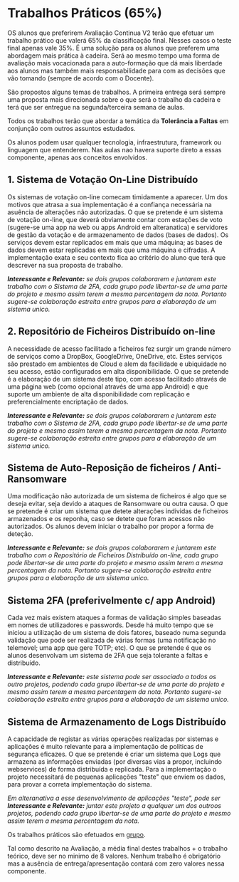 # Trabalhos Práticos (65%)

OS alunos que preferirem Avaliação Continua V2 terão que efetuar um trabalho prático que valerá 65% da classificação final. Nesses casos o teste final apenas vale 35%.
É uma solução para os alunos que preferem uma abordagem mais prática à cadeira. Será ao mesmo tempo uma forma de avaliação mais vocacionada para a auto-formação que dá mais liberdade aos alunos mas também mais responsabilidade para com as decisões que vão tomando (sempre de acordo com o Docente).

São propostos alguns temas de trabalhos. A primeira entrega será sempre uma proposta mais direcionada sobre o que será o trabalho da cadeira e terá que ser entregue na segunda/terceira semana de aulas.

Todos os trabalhos terão que abordar a temática da **Tolerância a Faltas** em conjunção com outros assuntos estudados.

Os alunos podem usar qualquer tecnologia, infraestrutura, framework ou linguagem que entenderem. Nas aulas nao havera suporte direto a essas componente, apenas aos conceitos envolvidos.

## 1. Sistema de Votação On-Line Distribuído

Os sistemas de votação on-line comecam timidamente a aparecer. Um dos motivos que atrasa a sua implementação é a confiança necessária na asuência de alterações não autorizadas.
O que se pretende é um sistema de votação on-line, que deverá obviamente contar com estações de voto (sugere-se uma app na web ou apps Android em alteranatica) e servidores de gestão da votação e de armazenamento de dados (bases de dados). Os serviços devem estar replicados em mais que uma máquina; as bases de dados devem estar replicadas em mais que uma máquina e cifradas.
A implementação exata e seu contexto fica ao critério do aluno que terá que descrever na sua proposta de trabalho.

***Interessante e Relevante:*** *se dois grupos colaborarem e juntarem este trabalho com o Sistema de 2FA, cada grupo pode libertar-se de uma parte do projeto e mesmo assim terem a mesma percentagem da nota. Portanto sugere-se colaboração estreita entre grupos para a elaboração de um sistema unico.*

## 2. Repositório de Ficheiros Distribuído on-line

A necessidade de acesso facilitado a ficheiros fez surgir um grande número de serviços como a DropBox, GoogleDrive, OneDrive, etc.
Estes serviços são prestado em ambientes de Cloud e alem da facilidade e ubiquidade no seu acesso, estão configurados em alta disponibilidade.
O que se pretende é a elaboração de um sistema deste tipo, com acesso facilitado através de uma página web (como opcional através de uma app Android) e que suporte um ambiente de alta disponibilidade com replicação e preferencialmente encriptação de dados.

***Interessante e Relevante:*** *se dois grupos colaborarem e juntarem este trabalho com o Sistema de 2FA, cada grupo pode libertar-se de uma parte do projeto e mesmo assim terem a mesma percentagem da nota. Portanto sugere-se colaboração estreita entre grupos para a elaboração de um sistema unico.*

## Sistema de Auto-Reposição de ficheiros / Anti-Ransomware

Uma modificação não autorizada de um sistema de ficheiros é algo que se deseja evitar, seja devido a ataques de Ransomware ou outra causa.
O que se pretende é criar um sistema que detete alterações individas de ficheiros armazenados e os reponha, caso se detete que foram acessos não autorizados. Os alunos devem iniciar o trabalho por propor a forma de deteção.

***Interessante e Relevante:*** *se dois grupos colaborarem e juntarem este trabalho com o Repositório de Ficheiros Distribuído on-line, cada grupo pode libertar-se de uma parte do projeto e mesmo assim terem a mesma percentagem da nota. Portanto sugere-se colaboração estreita entre grupos para a elaboração de um sistema unico.*

## Sistema 2FA (preferivelmente c/ app Android)

Cada vez mais existem ataques a formas de validação simples baseadas em nomes de utilizadores e passwords. Desde há muito tempo que se iniciou a utilização de um sistema de dois fatores, baseado numa segunda validação que pode ser realizada de várias formas (uma notificação no telemovel; uma app que gere TOTP; etc).
O que se pretende é que os alunos desenvolvam um sistema de 2FA que seja tolerante a faltas e distribuído.

***Interessante e Relevante:*** *este sistema pode ser associado a todos os outro projetos, podendo cada grupo libertar-se de uma parte do projeto e mesmo assim terem a mesma percentagem da nota. Portanto sugere-se colaboração estreita entre grupos para a elaboração de um sistema unico.*
 
## Sistema de Armazenamento de Logs Distribuído

A capacidade de registar as várias operações realizadas por sistemas e aplicações é muito relevante para a implementação de politicas de segurança eficazes.
O que se pretende é criar um sistema que Logs que armazena as informações enviadas (por diversas vias a propor, incluindo webservices) de forma distribuída e replicada.
Para a implementação o projeto necessitará de pequenas aplicações "teste" que enviem os dados, para provar a correta implementação do sistema.

*Em alteranativa a esse desenvolvimento de aplicações "teste", pode ser* ***Interessante e Relevante:*** *juntar este projeto a qualquer um dos outroos projetos, podendo cada grupo libertar-se de uma parte do projeto e mesmo assim terem a mesma percentagem da nota.*



Os trabalhos práticos são efetuados em [grupo](https://github.com/pmrosa-classes/SistemasDistribuidosEI/blob/main/TrabsP/TrabsP-grupos.md).

Tal como descrito na Avaliação, a média final destes trabalhos + o trabalho teórico, deve ser no minimo de 8 valores. Nenhum trabalho é obrigatório mas a ausência de entrega/apresentação contará com zero valores nessa componente.

